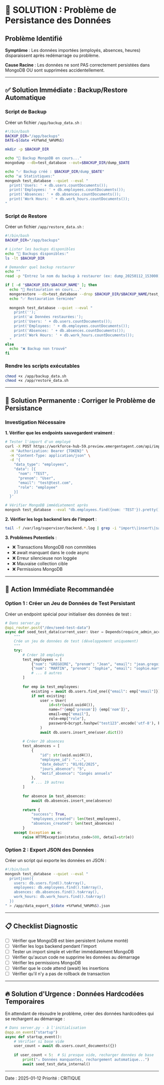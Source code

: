 # 🚨 SOLUTION : Problème de Persistance des Données

## Problème Identifié

**Symptôme** : Les données importées (employés, absences, heures) disparaissent après redémarrage ou problème.

**Cause Racine** : Les données ne sont PAS correctement persistées dans MongoDB OU sont supprimées accidentellement.

---

## ✅ Solution Immédiate : Backup/Restore Automatique

### Script de Backup

Créer un fichier `/app/backup_data.sh` :
```bash
#!/bin/bash
BACKUP_DIR="/app/backups"
DATE=$(date +%Y%m%d_%H%M%S)

mkdir -p $BACKUP_DIR

echo "🔄 Backup MongoDB en cours..."
mongodump --db=test_database --out=$BACKUP_DIR/dump_$DATE

echo "✅ Backup créé : $BACKUP_DIR/dump_$DATE"
echo "📊 Statistiques:"
mongosh test_database --quiet --eval "
  print('Users: ' + db.users.countDocuments());
  print('Employees: ' + db.employees.countDocuments());
  print('Absences: ' + db.absences.countDocuments());
  print('Work Hours: ' + db.work_hours.countDocuments());
"
```

### Script de Restore

Créer un fichier `/app/restore_data.sh` :
```bash
#!/bin/bash
BACKUP_DIR="/app/backups"

# Lister les backups disponibles
echo "📁 Backups disponibles:"
ls -lt $BACKUP_DIR

# Demander quel backup restaurer
echo ""
read -p "Entrez le nom du backup à restaurer (ex: dump_20250112_153000): " BACKUP_NAME

if [ -d "$BACKUP_DIR/$BACKUP_NAME" ]; then
  echo "🔄 Restauration en cours..."
  mongorestore --db=test_database --drop $BACKUP_DIR/$BACKUP_NAME/test_database
  echo "✅ Restauration terminée"
  
  mongosh test_database --quiet --eval "
    print('');
    print('📊 Données restaurées:');
    print('Users: ' + db.users.countDocuments());
    print('Employees: ' + db.employees.countDocuments());
    print('Absences: ' + db.absences.countDocuments());
    print('Work Hours: ' + db.work_hours.countDocuments());
  "
else
  echo "❌ Backup non trouvé"
fi
```

### Rendre les scripts exécutables
```bash
chmod +x /app/backup_data.sh
chmod +x /app/restore_data.sh
```

---

## 🔧 Solution Permanente : Corriger le Problème de Persistance

### Investigation Nécessaire

**1. Vérifier que les endpoints sauvegardent vraiment** :
```bash
# Tester l'import d'un employé
curl -X POST https://workforce-hub-59.preview.emergentagent.com/api/import/employees \
  -H "Authorization: Bearer {TOKEN}" \
  -H "Content-Type: application/json" \
  -d '{
    "data_type": "employees",
    "data": [{
      "nom": "TEST",
      "prenom": "User",
      "email": "test@test.com",
      "role": "employee"
    }]
  }'

# Vérifier MongoDB immédiatement après
mongosh test_database --eval "db.employees.find({nom: 'TEST'}).pretty()"
```

**2. Vérifier les logs backend lors de l'import** :
```bash
tail -f /var/log/supervisor/backend.*.log | grep -i "import\|insert\|save"
```

**3. Problèmes Potentiels** :
- ❌ Transactions MongoDB non commitées
- ❌ await manquant dans le code async
- ❌ Erreur silencieuse non loggée
- ❌ Mauvaise collection cible
- ❌ Permissions MongoDB

---

## 🎯 Action Immédiate Recommandée

### Option 1 : Créer un Jeu de Données de Test Persistant

Créer un endpoint spécial pour initialiser des données de test :

```python
# Dans server.py
@api_router.post("/dev/seed-test-data")
async def seed_test_data(current_user: User = Depends(require_admin_access)):
    """
    Crée un jeu de données de test (développement uniquement)
    """
    try:
        # Créer 10 employés
        test_employees = [
            {"nom": "GREGOIRE", "prenom": "Jean", "email": "jean.gregoire@test.fr", "role": "employee"},
            {"nom": "MARTIN", "prenom": "Sophie", "email": "sophie.martin@test.fr", "role": "employee"},
            # ... 8 autres
        ]
        
        for emp in test_employees:
            existing = await db.users.find_one({"email": emp["email"]})
            if not existing:
                user = User(
                    id=str(uuid.uuid4()),
                    name=f"{emp['prenom']} {emp['nom']}",
                    email=emp["email"],
                    role=emp["role"],
                    password=bcrypt.hashpw("test123".encode('utf-8'), bcrypt.gensalt()).decode('utf-8')
                )
                await db.users.insert_one(user.dict())
        
        # Créer 20 absences
        test_absences = [
            {
                "id": str(uuid.uuid4()),
                "employee_id": "...",
                "date_debut": "01/01/2025",
                "jours_absence": "5",
                "motif_absence": "Congés annuels"
            },
            # ... 19 autres
        ]
        
        for absence in test_absences:
            await db.absences.insert_one(absence)
        
        return {
            "success": True,
            "employees_created": len(test_employees),
            "absences_created": len(test_absences)
        }
    except Exception as e:
        raise HTTPException(status_code=500, detail=str(e))
```

### Option 2 : Export JSON des Données

Créer un script qui exporte les données en JSON :
```bash
#!/bin/bash
mongosh test_database --quiet --eval "
  printjson({
    users: db.users.find().toArray(),
    employees: db.employees.find().toArray(),
    absences: db.absences.find().toArray(),
    work_hours: db.work_hours.find().toArray()
  })
" > /app/data_export_$(date +%Y%m%d_%H%M%S).json
```

---

## 📋 Checklist Diagnostic

- [ ] Vérifier que MongoDB est bien persistent (volume monté)
- [ ] Vérifier les logs backend pendant l'import
- [ ] Tester un import simple et vérifier immédiatement MongoDB
- [ ] Vérifier qu'aucun code ne supprime les données au démarrage
- [ ] Vérifier les permissions MongoDB
- [ ] Vérifier que le code attend (await) les insertions
- [ ] Vérifier qu'il n'y a pas de rollback de transaction

---

## 🔥 Solution d'Urgence : Données Hardcodées Temporaires

En attendant de résoudre le problème, créer des données hardcodées qui se rechargent au démarrage :

```python
# Dans server.py - à l'initialisation
@app.on_event("startup")
async def startup_event():
    # Vérifier si base vide
    user_count = await db.users.count_documents({})
    
    if user_count < 5:  # Si presque vide, recharger données de base
        print("⚠️ Données manquantes, rechargement automatique...")
        await seed_test_data_internal()
```

---

Date : 2025-01-12
Priorité : CRITIQUE
